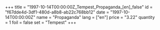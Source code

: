 +++
title = "1997-10-14T00:00:00Z_Tempest_Propaganda_[en]_false"
id = "f67dde4d-3df1-480d-a8b8-ab22c768bb12"
date = "1997-10-14T00:00:00Z"
name = "Propaganda"
lang = ["en"]
price = "3.22"
quantity = 1
foil = false
set = "Tempest"
+++
